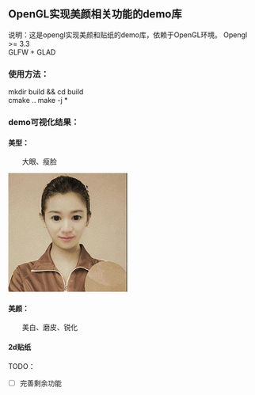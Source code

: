 ## OpenGL实现美颜相关功能的demo库
说明：这是opengl实现美颜和贴纸的demo库，依赖于OpenGL环境。
Opengl >= 3.3  
GLFW + GLAD
### 使用方法：
mkdir build && cd build  
cmake ..
make -j *
### demo可视化结果：
#### 美型：
　　大眼、瘦脸

![ ](demo_show/GL_bigeye.gif)

#### 美颜：
　　美白、磨皮、锐化
#### 2d贴纸

TODO：
- [ ] 完善剩余功能